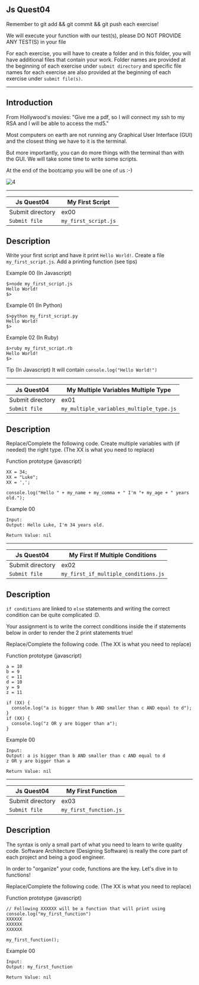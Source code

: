 ## Js Quest04

Remember to git add && git commit && git push each exercise!

We will execute your function with our test(s), please DO NOT PROVIDE ANY TEST(S) in your file

For each exercise, you will have to create a folder and in this folder, you will have additional files that contain your work. Folder names are provided at the beginning of each exercise under `submit directory` and specific file names for each exercise are also provided at the beginning of each exercise under `submit file(s)`.

-------------------------------------------------------------------------------------------------------------------------------------------------------------------------

## Introduction
From Hollywood's movies:
"Give me a pdf, so I will connect my ssh to my RSA and I will be able to access the md5."

Most computers on earth are not running any Graphical User Interface (GUI) and the closest thing we have to it is the terminal.

But more importantly, you can do more things with the terminal than with the GUI.
We will take some time to write some scripts.

At the end of the bootcamp you will be one of us :-)


![4](https://user-images.githubusercontent.com/51156057/213815972-0c56c916-5226-4e7b-a0c0-f45d98b18123.jpg)

-------------------------------------------------------------------------------------------------------------------------------------------------------------------------

| Js Quest04 | My First Script |
| -----------| ----------------|
| Submit directory | ex00 |
| `Submit file` | `my_first_script.js` |

## Description
Write your first script and have it print `Hello World!`.
Create a file `my_first_script.js`.
Add a printing function (see tips)

Example 00 (In Javascript)
```
$>node my_first_script.js
Hello World!
$>
```
Example 01 (In Python)
```
$>python my_first_script.py
Hello World!
$>
```
Example 02 (In Ruby)
```
$>ruby my_first_script.rb
Hello World!
$>
```
Tip
(In Javascript)
It will contain `console.log("Hello World!")`

-----------------------------------------------------------------------------------------------------------------------------------------------------------------------

| Js Quest04 | My Multiple Variables Multiple Type |
| ---------- | ----------------------------------- |
| Submit directory | ex01 |
| `Submit file` |	`my_multiple_variables_multiple_type.js` |

## Description
Replace/Complete the following code. Create multiple variables with (if needed) the right type.
(The XX is what you need to replace)

Function prototype (javascript)
```
XX = 34;
XX = "Luke";
XX = ',';

console.log("Hello " + my_name + my_comma + " I'm "+ my_age + " years old.");
```
Example 00
```
Input: 
Output: Hello Luke, I'm 34 years old.

Return Value: nil
```
-----------------------------------------------------------------------------------------------------------------------------------------------------------------------

| Js Quest04 | My First If Multiple Conditions |
| -----------| ------------------------------- |
| Submit directory | ex02 |
| `Submit file` |	`my_first_if_multiple_conditions.js` |

## Description

`if conditions` are linked to `else` statements and writing the correct condition can be quite complicated :D.

Your assignment is to write the correct conditions inside the if statements below in order to render the 2 print statements true!

Replace/Complete the following code.
(The XX is what you need to replace)

Function prototype (javascript)
```
a = 10
b = 9
c = 11
d = 10
y = 9
z = 11

if (XX) {
  console.log("a is bigger than b AND smaller than c AND equal to d");
}
if (XX) {
  console.log("z OR y are bigger than a");
}
```
Example 00
```
Input: 
Output: a is bigger than b AND smaller than c AND equal to d
z OR y are bigger than a

Return Value: nil
```
-----------------------------------------------------------------------------------------------------------------------------------------------------------------------

| Js Quest04 | My First Function |
| -----------| ----------------- |
| Submit directory | ex03 |
| `Submit file` | `my_first_function.js` |

## Description
The syntax is only a small part of what you need to learn to write quality code.
Software Architecture (Designing Software) is really the core part of each project and being a good engineer.

In order to "organize" your code, functions are the key. Let's dive in to functions!

Replace/Complete the following code.
(The XX is what you need to replace)

Function prototype (javascript)
```
// Following XXXXXX will be a function that will print using console.log("my_first_function")
XXXXXX
XXXXXX
XXXXXX

my_first_function();
```
Example 00
```
Input: 
Output: my_first_function

Return Value: nil
```
